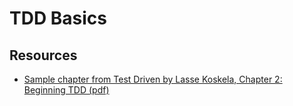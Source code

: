 # TDD Basics

## Resources

- [Sample chapter from Test Driven by Lasse Koskela, Chapter 2: Beginning TDD (pdf)](https://manning-content.s3.amazonaws.com/download/4/3e5e65d-daa9-4efb-8036-575decc1240c/Chapter2Sample.pdf)
